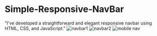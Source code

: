 # Simple-Responsive-NavBar
"I've developed a straightforward and elegant responsive navbar using HTML, CSS, and JavaScript."
![navbar1](https://github.com/qadirjaved1999/Simple-Responsive-NavBar/assets/108120593/4f9d072f-3f4b-43a4-b722-5784cfccdd0b)
![navbar2](https://github.com/qadirjaved1999/Simple-Responsive-NavBar/assets/108120593/06dc4e91-c565-4528-85e0-ab41625cb386)
![mobile nav](https://github.com/qadirjaved1999/Simple-Responsive-NavBar/assets/108120593/b35a0a0e-3316-48f1-b7ee-de6f497c8b5e)
